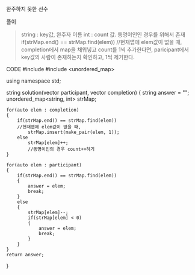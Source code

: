 완주하지 못한 선수

풀이
>string : key값, 완주자 이름
>int : count 값. 동명이인인 경우를 위해서 존재
>if(strMap.end() == strMap.find(elem))
	//현재맵에 elem값이 없을 때,
>completion에서 map을 채워넣고 count를 1씩 추가한다면, paricipant에서 key값의 사람이 존재하는지 확인하고, 1씩 제거한다.

CODE
#include <vector>
#include <unordered_map>

using namespace std;

string solution(vector<string> participant, vector<string> completion) {
    string answer = "";
    unordered_map<string, int> strMap;
	
    for(auto elem : completion)
    {
        if(strMap.end() == strMap.find(elem))
		//현재맵에 elem값이 없을 때,
            strMap.insert(make_pair(elem, 1));
        else
            strMap[elem]++;
			//동명이인의 경우 count++하기
    }

    for(auto elem : participant)
    {
        if(strMap.end() == strMap.find(elem))
        {
            answer = elem;
            break;
        }
        else
        {
            strMap[elem]--;
            if(strMap[elem] < 0)
            {
                answer = elem;
                break;
            }
        }
    }
    return answer;
}
